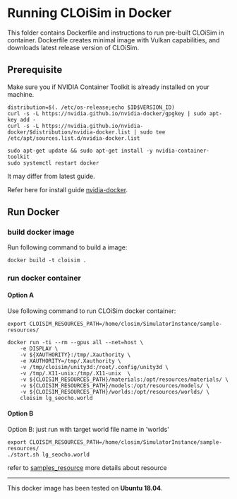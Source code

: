 # Running CLOiSim in Docker

This folder contains Dockerfile and instructions to run pre-built CLOiSim in container.
Dockerfile creates minimal image with Vulkan capabilities, and downloads latest release version of CLOiSim.

## Prerequisite

Make sure you if NVIDIA Container Toolkit is already installed on your machine.

```shell
distribution=$(. /etc/os-release;echo $ID$VERSION_ID)
curl -s -L https://nvidia.github.io/nvidia-docker/gpgkey | sudo apt-key add -
curl -s -L https://nvidia.github.io/nvidia-docker/$distribution/nvidia-docker.list | sudo tee /etc/apt/sources.list.d/nvidia-docker.list

sudo apt-get update && sudo apt-get install -y nvidia-container-toolkit
sudo systemctl restart docker
```

It may differ from latest guide.

Refer here for install guide [nvidia-docker](https://github.com/NVIDIA/nvidia-docker).

## Run Docker

### build docker image

Run following command to build a image:

```shell
docker build -t cloisim .
```

### run docker container

#### Option A

Use following command to run CLOiSim docker container:

```shell
export CLOISIM_RESOURCES_PATH=/home/closim/SimulatorInstance/sample-resources/

docker run -ti --rm --gpus all --net=host \
    -e DISPLAY \
    -v ${XAUTHORITY}:/tmp/.Xauthority \
    -e XAUTHORITY=/tmp/.Xauthority \
    -v /tmp/cloisim/unity3d:/root/.config/unity3d \
    -v /tmp/.X11-unix:/tmp/.X11-unix  \
    -v ${CLOISIM_RESOURCES_PATH}/materials:/opt/resources/materials/ \
    -v ${CLOISIM_RESOURCES_PATH}/models:/opt/resources/models/ \
    -v ${CLOISIM_RESOURCES_PATH}/worlds:/opt/resources/worlds/ \
    cloisim lg_seocho.world
```

#### Option B

Option B: just run with target world file name in 'worlds'

```shell
export CLOISIM_RESOURCES_PATH=/home/closim/SimulatorInstance/sample-resources/
./start.sh lg_seocho.world
```

refer to [samples_resource](https://github.com/lge-ros2/sample-resources) more details about resource

---------------------------

This docker image has been tested on __Ubuntu 18.04__.

